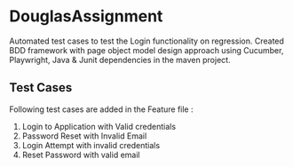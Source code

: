 # DouglasAssignment
Automated test cases to test the Login functionality on regression.
Created BDD framework with page object model design approach using Cucumber, Playwright, Java & Junit dependencies in the maven project.

## Test Cases
Following test cases are added in the Feature file :
1. Login to Application with Valid credentials
2. Password Reset with Invalid Email
3. Login Attempt with invalid credentials
4. Reset Password with valid email
